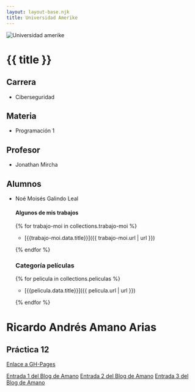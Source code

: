 ```yaml
---
layout: layout-base.njk
title: Universidad Amerike
---
```


![Universidad amerike](https://amerike.edu.mx/wp-content/uploads/2023/09/logo-amerike-blanco-1B.png)

# {{ title }}

## Carrera

- Ciberseguridad

## Materia

- Programación 1

## Profesor

- Jonathan Mircha 

## Alumnos

- Noé Moisés Galindo Leal 
    
    #### Algunos de mis trabajos

    {% for trabajo-moi in collections.trabajo-moi %}

    - [{{trabajo-moi.data.title}}]({{ trabajo-moi.url | url }})

    {% endfor %}

    ### Categoría películas

    {% for pelicula in collections.peliculas %}

    - [{{pelicula.data.title}}]({{ pelicula.url | url }})

    {% endfor %}

# Ricardo Andrés Amano Arias

## Práctica 12

[Enlace a GH-Pages](https://ricardoaamano.github.io/practica-12-11ty/)

[Entrada 1 del Blog de Amano](../amano/ep1.md)
[Entrada 2 del Blog de Amano](../amano/ep2.md)
[Entrada 3 del Blog de Amano](../amano/ep3.md)